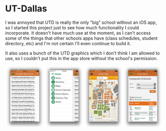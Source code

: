 UT-Dallas
=========

I was annoyed that UTD is really the only "big" school without an iOS app, so I started this project just to see how much functionality I could incorporate.
It doesn't have much use at the moment, as I can't access some of the things that other schools apps have (class schedules, student directory, etc) and I'm not certain I'll even continue to build it.

It also uses a bunch of the UTD graphics which I don't think I am allowed to use, so I couldn't put this in the app store without the school's permission.

![Alt text](/Screenshots/screenshot.png/ "Puppies")
